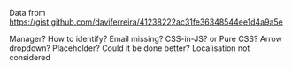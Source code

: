 Data from https://gist.github.com/daviferreira/41238222ac31fe36348544ee1d4a9a5e

Manager? How to identify?
Email missing?
CSS-in-JS? or Pure CSS?
Arrow dropdown?
Placeholder? Could it be done better?
Localisation not considered
